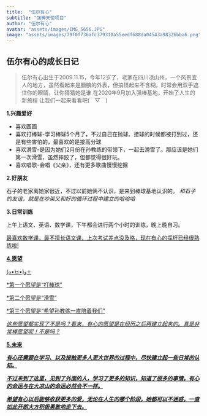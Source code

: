 ```yaml
---
title:  "伍尔有心"
subtitle: "强棒天使项目"
author: "伍尔有心"
avatar: "assets/images/IMG_5656.JPG"
image: "assets/images/79f0f736afc379310a55eedf688da04543a98326bba6.png"
---
```


## 伍尔有心的成长日记

>伍尔有心出生于2009.11.15，今年12岁了，老家在四川凉山州，一个风景宜人的地方，虽然看起来是腼腆的外表，但搞怪起来不含糊，时常会用双手遮住你的眼睛，让你猜猜她是谁
>在2020年9月加入强棒基地，开始了人生的新旅程
>让我们一起来看看吧(￣▽￣)

**1.兴趣爱好**


* 喜欢画画
* 喜欢打棒球-学习棒球5个月了，不过自己在抛球、接球的时候都被打到过，还是有些害怕的，最喜欢的是接高分球
* 喜欢滑雪-是因为她们2月份在孙教练的带领下，一起去滑雪了。那应该是她们第一次滑雪，虽然摔跤了，但都觉得很好玩。
* 喜欢唱歌-会唱《父亲》，还有更多歌曲慢慢挖掘

**2.好朋友**


石子的老家离她家很近，不过以前她俩不认识，是来到棒球基地认识的。
*和石子的友谊，就是在吵架又和好的循环过程中建立的哈哈哈*

**3.日常训练**


上午上语文、英语、数学课，下午都会进行两个小时的训练，晚上晚自习。

<u>最喜欢数学课，最不擅长语文课，上次考试差点没及格，现在有心的挥杆已经很熟练啦!<u/>

**4.愿望**


(๑•̀ㅂ•́)و✧

*第一个愿望是“打棒球”

*第二个愿望是“滑雪”

*第三个愿望是“希望孙教练一直陪着我们”

*这些愿望都实现了不是吗？看来，有心的愿望是在经历之后再建立起来的。真是非常棒愿望呢！不是吗？*

 **5.未来**


***有心还需要在学习、以及接触更多人更大世界的过程中，尽快建立起一些日常的认知。***

***不过来到了这里，见到了外面的人，学习了更多的知识，知道了很多的事情。有心的命运与在大凉山的命运必然会不一样。***

***希望有心以后能够收获更多的爱，无论在人生的哪个阶段，她都可以不迷惑，一直如此开朗大方积极勇敢地走下去。***
